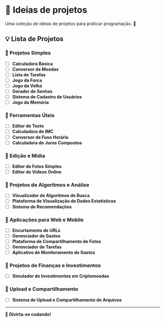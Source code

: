 # 📌 Ideias de projetos

Uma coleção de ideias de projetos para praticar programação. 🚀  

## 💡 Lista de Projetos  

### 🔹 Projetos Simples  
- [ ] **Calculadora Básica**  
- [ ] **Conversor de Moedas**  
- [ ] **Lista de Tarefas**  
- [ ] **Jogo da Forca**  
- [ ] **Jogo da Velha**  
- [ ] **Gerador de Senhas**  
- [ ] **Sistema de Cadastro de Usuários**  
- [ ] **Jogo da Memória**  

### 🔹 Ferramentas Úteis  
- [ ] **Editor de Texto**  
- [ ] **Calculadora de IMC**  
- [ ] **Conversor de Fuso Horário**  
- [ ] **Calculadora de Juros Compostos**  

### 🔹 Edição e Mídia  
- [ ] **Editor de Fotos Simples**  
- [ ] **Editor de Vídeos Online**  

### 🔹 Projetos de Algoritmos e Análise  
- [ ] **Visualizador de Algoritmos de Busca**  
- [ ] **Plataforma de Visualização de Dados Estatísticos**  
- [ ] **Sistema de Recomendações**  

### 🔹 Aplicações para Web e Mobile  
- [ ] **Encurtamento de URLs**  
- [ ] **Gerenciador de Gastos**  
- [ ] **Plataforma de Compartilhamento de Fotos**  
- [ ] **Gerenciador de Tarefas**  
- [ ] **Aplicativo de Monitoramento de Gastos**  

### 🔹 Projetos de Finanças e Investimentos  
- [ ] **Simulador de Investimentos em Criptomoedas**  

### 🔹 Upload e Compartilhamento  
- [ ] **Sistema de Upload e Compartilhamento de Arquivos**  

---


🚀 **Divirta-se codando!**
